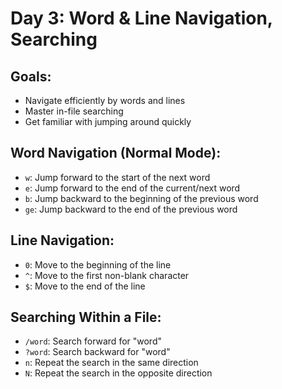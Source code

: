 # Day 3: Word & Line Navigation, Searching

## Goals:

- Navigate efficiently by words and lines
- Master in-file searching
- Get familiar with jumping around quickly

## Word Navigation (Normal Mode):

- `w`: Jump forward to the start of the next word
- `e`: Jump forward to the end of the current/next word
- `b`: Jump backward to the beginning of the previous word
- `ge`: Jump backward to the end of the previous word

## Line Navigation:

- `0`: Move to the beginning of the line
- `^`: Move to the first non-blank character
- `$`: Move to the end of the line

## Searching Within a File:

- `/word`: Search forward for "word"
- `?word`: Search backward for "word"
- `n`: Repeat the search in the same direction
- `N`: Repeat the search in the opposite direction

